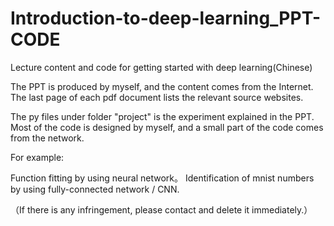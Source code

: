 # Introduction-to-deep-learning_PPT-CODE
Lecture content and code for getting started with deep learning(Chinese)

The PPT is produced by myself, and the content comes from the Internet. The last page of each pdf document lists the relevant source websites.

The py files under folder "project" is the experiment explained in the PPT. Most of the code is designed by myself, and a small part of the code comes from the network.

For example:

Function fitting by using neural network。
Identification of mnist numbers by using fully-connected network / CNN.



（If there is any infringement, please contact and delete it immediately.）
